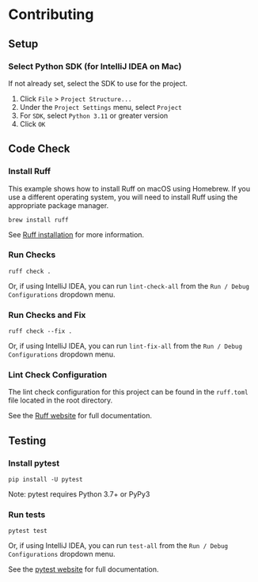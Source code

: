 # Contributing

## Setup

### Select Python SDK (for IntelliJ IDEA on Mac)

If not already set, select the SDK to use for the project.
1. Click `File` > `Project Structure...`
2. Under the  `Project Settings` menu, select `Project` 
3. For `SDK`, select `Python 3.11` or greater version
4. Click `OK`

## Code Check

### Install Ruff

This example shows how to install Ruff on macOS using Homebrew. If you use a different operating system, you will need to install Ruff using the appropriate package manager.

```
brew install ruff
```

See [Ruff installation](https://docs.astral.sh/ruff/installation/) for more information.

### Run Checks
```
ruff check .
```

Or, if using IntelliJ IDEA, you can run `lint-check-all` from the `Run / Debug Configurations` dropdown menu.

### Run Checks and Fix
```
ruff check --fix .
```

Or, if using IntelliJ IDEA, you can run `lint-fix-all` from the `Run / Debug Configurations` dropdown menu.

### Lint Check Configuration

The lint check configuration for this project can be found in the `ruff.toml` file located in the root directory.

See the [Ruff website](https://docs.astral.sh/ruff/) for full documentation.


## Testing

### Install pytest

```
pip install -U pytest
```

Note: pytest requires Python 3.7+ or PyPy3

### Run tests

```
pytest test
```

Or, if using IntelliJ IDEA, you can run `test-all` from the `Run / Debug Configurations` dropdown menu.

See the [pytest website](https://docs.pytest.org/) for full documentation.
